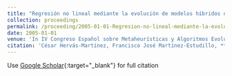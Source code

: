 ```yaml
---
title: "Regresión no lineal mediante la evolución de modelos híbridos de redes neuronales"
collection: proceedings
permalink: /proceeding/2005-01-01-Regresion-no-lineal-mediante-la-evolucion-de-modelos-hibridos-de-redes-neuronales
date: 2005-01-01
venue: 'In IV Congreso Español sobre Metaheurísticas y Algoritmos Evolutivos y Bioinspirados (MAEB05)'
citation: 'César Hervás-Martínez, Francisco José Martínez-Estudillo, **Pedro Antonio Gutiérrez**, A. Ruiz, &quot;Regresión no lineal mediante la evolución de modelos híbridos de redes neuronales.&quot; In IV Congreso Español sobre Metaheurísticas y Algoritmos Evolutivos y Bioinspirados (MAEB05), 2005, pp.333--340.'
---
```

Use [Google Scholar](https://scholar.google.com/scholar?q=Regresion+no+lineal+mediante+la+evolucion+de+modelos+hibridos+de+redes+neuronales){:target="_blank"} for full citation